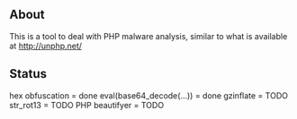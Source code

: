 ## About

This is a tool to deal with PHP malware analysis,
similar to what is available at http://unphp.net/


## Status

hex obfuscation            = done
eval(base64_decode(...))   = done
gzinflate                  = TODO
str_rot13                  = TODO
PHP beautifyer             = TODO
